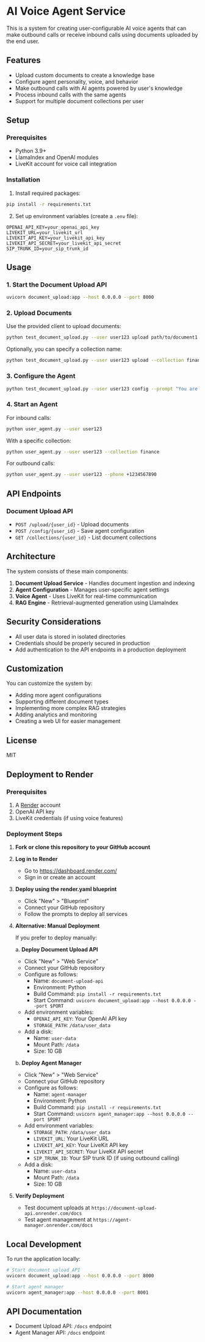 # AI Voice Agent Service

This is a system for creating user-configurable AI voice agents that can make outbound calls or receive inbound calls using documents uploaded by the end user.

## Features

- Upload custom documents to create a knowledge base
- Configure agent personality, voice, and behavior
- Make outbound calls with AI agents powered by user's knowledge
- Process inbound calls with the same agents
- Support for multiple document collections per user

## Setup

### Prerequisites

- Python 3.9+
- LlamaIndex and OpenAI modules
- LiveKit account for voice call integration

### Installation

1. Install required packages:

```bash
pip install -r requirements.txt
```

2. Set up environment variables (create a `.env` file):

```
OPENAI_API_KEY=your_openai_api_key
LIVEKIT_URL=your_livekit_url
LIVEKIT_API_KEY=your_livekit_api_key
LIVEKIT_API_SECRET=your_livekit_api_secret
SIP_TRUNK_ID=your_sip_trunk_id
```

## Usage

### 1. Start the Document Upload API

```bash
uvicorn document_upload:app --host 0.0.0.0 --port 8000
```

### 2. Upload Documents

Use the provided client to upload documents:

```bash
python test_document_upload.py --user user123 upload path/to/document1.pdf path/to/document2.txt
```

Optionally, you can specify a collection name:

```bash
python test_document_upload.py --user user123 upload --collection finance path/to/finance_docs.pdf
```

### 3. Configure the Agent

```bash
python test_document_upload.py --user user123 config --prompt "You are a helpful financial assistant who provides concise information about financial products." --voice nova --name "Finance Assistant"
```

### 4. Start an Agent

For inbound calls:

```bash
python user_agent.py --user user123
```

With a specific collection:

```bash
python user_agent.py --user user123 --collection finance
```

For outbound calls:

```bash
python user_agent.py --user user123 --phone +1234567890
```

## API Endpoints

### Document Upload API

- `POST /upload/{user_id}` - Upload documents
- `POST /config/{user_id}` - Save agent configuration
- `GET /collections/{user_id}` - List document collections

## Architecture

The system consists of these main components:

1. **Document Upload Service** - Handles document ingestion and indexing
2. **Agent Configuration** - Manages user-specific agent settings
3. **Voice Agent** - Uses LiveKit for real-time communication
4. **RAG Engine** - Retrieval-augmented generation using LlamaIndex

## Security Considerations

- All user data is stored in isolated directories
- Credentials should be properly secured in production
- Add authentication to the API endpoints in a production deployment

## Customization

You can customize the system by:

- Adding more agent configurations
- Supporting different document types
- Implementing more complex RAG strategies
- Adding analytics and monitoring
- Creating a web UI for easier management

## License

MIT

## Deployment to Render

### Prerequisites

1. A [Render](https://render.com/) account
2. OpenAI API key
3. LiveKit credentials (if using voice features)

### Deployment Steps

1. **Fork or clone this repository to your GitHub account**

2. **Log in to Render**
   - Go to https://dashboard.render.com/
   - Sign in or create an account

3. **Deploy using the render.yaml blueprint**
   - Click "New" > "Blueprint"
   - Connect your GitHub repository
   - Follow the prompts to deploy all services

4. **Alternative: Manual Deployment**

   If you prefer to deploy manually:

   a. **Deploy Document Upload API**
      - Click "New" > "Web Service"
      - Connect your GitHub repository
      - Configure as follows:
        - Name: `document-upload-api`
        - Environment: Python
        - Build Command: `pip install -r requirements.txt`
        - Start Command: `uvicorn document_upload:app --host 0.0.0.0 --port $PORT`
      - Add environment variables:
        - `OPENAI_API_KEY`: Your OpenAI API key
        - `STORAGE_PATH`: `/data/user_data`
      - Add a disk:
        - Name: `user-data`
        - Mount Path: `/data`
        - Size: 10 GB

   b. **Deploy Agent Manager**
      - Click "New" > "Web Service"
      - Connect your GitHub repository
      - Configure as follows:
        - Name: `agent-manager`
        - Environment: Python
        - Build Command: `pip install -r requirements.txt`
        - Start Command: `uvicorn agent_manager:app --host 0.0.0.0 --port $PORT`
      - Add environment variables:
        - `STORAGE_PATH`: `/data/user_data`
        - `LIVEKIT_URL`: Your LiveKit URL
        - `LIVEKIT_API_KEY`: Your LiveKit API key
        - `LIVEKIT_API_SECRET`: Your LiveKit API secret
        - `SIP_TRUNK_ID`: Your SIP trunk ID (if using outbound calling)
      - Add a disk:
        - Name: `user-data`
        - Mount Path: `/data`
        - Size: 10 GB

5. **Verify Deployment**
   - Test document uploads at `https://document-upload-api.onrender.com/docs`
   - Test agent management at `https://agent-manager.onrender.com/docs`

## Local Development

To run the application locally:

```bash
# Start document upload API
uvicorn document_upload:app --host 0.0.0.0 --port 8000

# Start agent manager
uvicorn agent_manager:app --host 0.0.0.0 --port 8001
```

## API Documentation

- Document Upload API: `/docs` endpoint
- Agent Manager API: `/docs` endpoint 
